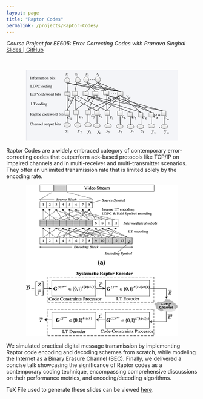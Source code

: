 ```yaml
---
layout: page
title: "Raptor Codes"
permalink: /projects/Raptor-Codes/
---
```

_Course Project for EE605: Error Correcting Codes with Pranava Singhal_    
[Slides ](/assets/pdf/Raptor_Codes.pdf)|[ GitHub](https://github.com/Vansh28Kapoor/Raptor-Codes) 


<br>
<p align="center">
    <img width="400" src="/img/Raptor.png">
</p>


Raptor Codes are a widely embraced category of contemporary error-correcting codes that outperform ack-based protocols like TCP/IP on impaired channels and in multi-receiver and multi-transmitter scenarios. They offer an unlimited transmission rate that is limited solely by the encoding rate.

<p align="center">
    <img width="400" height="400" src="/assets/img/Raptor_2.png">
</p>

We simulated practical digital message transmission by implementing Raptor code encoding and decoding schemes from scratch, while modeling the Internet as a Binary Erasure Channel (BEC). Finally, we delivered a concise talk showcasing the significance of Raptor codes as a contemporary coding technique, encompassing comprehensive discussions on their performance metrics, and encoding/decoding algorithms.   

TeX File used to generate these slides can be viewed [here](https://github.com/Vansh28Kapoor/Raptor-Codes/tree/main/TeX).
